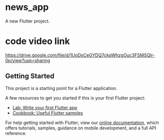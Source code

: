 # news_app

A new Flutter project.

# code video link
https://drive.google.com/file/d/1UoDsCeGYDQ7ckqWhzgOuc3FSMSQIr-0p/view?usp=sharing

## Getting Started

This project is a starting point for a Flutter application.

A few resources to get you started if this is your first Flutter project:

- [Lab: Write your first Flutter app](https://flutter.dev/docs/get-started/codelab)
- [Cookbook: Useful Flutter samples](https://flutter.dev/docs/cookbook)

For help getting started with Flutter, view our
[online documentation](https://flutter.dev/docs), which offers tutorials,
samples, guidance on mobile development, and a full API reference.
